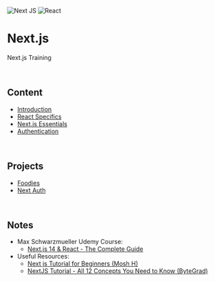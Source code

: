 ![Next JS](https://img.shields.io/badge/Next-black?style=for-the-badge&logo=next.js&logoColor=white)
![React](https://img.shields.io/badge/react-%2320232a.svg?style=for-the-badge&logo=react&logoColor=%2361DAFB)
# Next.js
Next.js Training

<br>

## Content
* [Introduction](./content/01-intro)
* [React Specifics](./content/02-react)
* [Next.js Essentials](./content/03-essentials)
* [Authentication](./content/04-authentication)

<br>

## Projects
* [Foodies](./projects/foodies)
* [Next Auth](./projects/next-auth)

<br>

## Notes
* Max Schwarzmueller Udemy Course:
    * [Next.js 14 & React - The Complete Guide](https://www.udemy.com/course/nextjs-react-the-complete-guide/learn/lecture/41159650#overview)
* Useful Resources:
  * [Next js Tutorial for Beginners (Mosh H)](https://www.youtube.com/watch?v=ZVnjOPwW4ZA)
  * [NextJS Tutorial - All 12 Concepts You Need to Know (ByteGrad)](https://www.youtube.com/watch?v=vwSlYG7hFk0)
